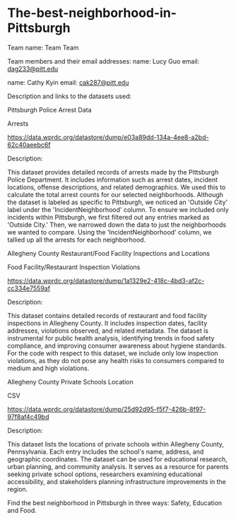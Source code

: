 # The-best-neighborhood-in-Pittsburgh
Team name: 
Team Team

Team members and their email addresses:
name: Lucy Guo 
email: dag233@pitt.edu

name: Cathy Kyin
email: cak287@pitt.edu

Description and links to the datasets used:

Pittsburgh Police Arrest Data

Arrests

https://data.wprdc.org/datastore/dump/e03a89dd-134a-4ee8-a2bd-62c40aeebc6f

Description:

This dataset provides detailed records of arrests made by the Pittsburgh Police Department. It includes information such as arrest dates, incident locations, offense descriptions, and related demographics. We used this to calculate the total arrest counts for our selected neighborhoods. Although the dataset is labeled as specific to Pittsburgh, we noticed an 'Outside City' label under the 'IncidentNeighborhood' column. To ensure we included only incidents within Pittsburgh, we first filtered out any entries marked as 'Outside City.' Then, we narrowed down the data to just the neighborhoods we wanted to compare. Using the 'IncidentNeighborhood' column, we tallied up all the arrests for each neighborhood.


Allegheny County Restaurant/Food Facility Inspections and Locations

Food Facility/Restaurant Inspection Violations

https://data.wprdc.org/datastore/dump/1a1329e2-418c-4bd3-af2c-cc334e7559af

Description:

This dataset contains detailed records of restaurant and food facility inspections in Allegheny County. It includes inspection dates, facility addresses, violations observed, and related metadata. The dataset is instrumental for public health analysis, identifying trends in food safety compliance, and improving consumer awareness about hygiene standards.
For the code with respect to this dataset, we include only low inspection violations, as they do not pose any health risks to consumers compared to medium and high violations.


Allegheny County Private Schools Location

CSV

https://data.wprdc.org/datastore/dump/25d92d95-f5f7-426b-8f97-97f8af4c49bd

Description:

This dataset lists the locations of private schools within Allegheny County, Pennsylvania. Each entry includes the school's name, address, and geographic coordinates. The dataset can be used for educational research, urban planning, and community analysis. It serves as a resource for parents seeking private school options, researchers examining educational accessibility, and stakeholders planning infrastructure improvements in the region.


Find the best neighborhood in Pittsburgh in three ways: Safety, Education and Food.

